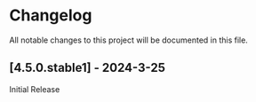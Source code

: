 # Changelog

All notable changes to this project will be documented in this file.

## [4.5.0.stable1] - 2024-3-25

Initial Release
